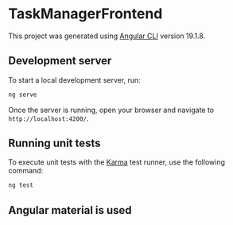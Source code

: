 # TaskManagerFrontend

This project was generated using [Angular CLI](https://github.com/angular/angular-cli) version 19.1.8.

## Development server

To start a local development server, run:

```bash
ng serve
```

Once the server is running, open your browser and navigate to `http://localhost:4200/`. 

## Running unit tests

To execute unit tests with the [Karma](https://karma-runner.github.io) test runner, use the following command:

```bash
ng test
```
 ## Angular material is used